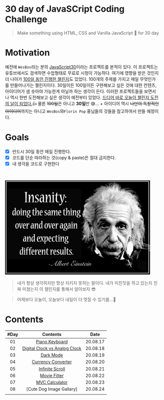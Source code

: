 # 30 day of JavaSCript Coding Challenge

> Make something using HTML, CSS and Vanilla JavaScript 🚀 for 30 day

# Motivation

예전에 `WesBos`라는 분의 [JavaScript30](https://javascript30.com/)이라는 프로젝트를 본적이 있다. 이 프로젝트는 유튜브에서도 검색하면 수업형태로 무료로 시청이 가능하다. 여기에 영향을 받은 것인지 더 나아가 [100일 동안 진행한 챌린지](https://www.florin-pop.com/blog/2019/09/100-days-100-projects/)도 있었다. 100개의 주제를 가지고 매일 무엇인가를 만들어나가는 챌린지이다. 30일이든 100일이든 구현해보고 싶은 것에 대한 컨텐츠, 아이디어가 샘 솟아야 가능한게 아닐까 하는 생각이 든다. 이러한 프로젝트들을 보면서 나 역시 한번 도전해보고 싶은 생각이 예전부터 있었다. <u>드디어 바로 오늘이 챌린지 도전의 날이 되었다.</u>👍 물론 <del>100일</del>은 아니고 **30일**만 😅... + 아이디어 역시 <del>나만의 독창적인 아이디어</del>까지는 아니고 `WesBos`와`Florin Pop` 횽님들의 것들을 참고하여서 만들 예정이다.

# Goals

-   [x] 반드시 30일 동안 매일 진행한다.
-   [x] 코드를 단순 따라하는 것(copy & paste)은 절대 금지한다.
-   [x] 내 생각을 코드로 구현한다

<br />

![insanity](intro/image/insanity.jpg)

> 내가 항상 생각하지만 항상 지키지 못하는 말이다. 내가 미친짓을 하고 있는지 진짜 미쳤는지 이 챌린지를 통해서 알아보자 😎

> 어제보다 오늘이, 오늘보다 내일이 더 멋질 수 있기를...🎈

# Contents

| #Day |                     Contents                     |   Date   |
| :--: | :----------------------------------------------: | :------: |
|  01  |        [Piano Keyboard](day01/README.md)         | 20.08.17 |
|  02  | [Digital Clock vs Analog Clock](day02/README.md) | 20.08.18 |
|  03  |           [Dark Mode](day03/README.md)           | 20.08.19 |
|  04  |      [Currency Converter](day04/README.md)       | 20.08.20 |
|  05  |        [Infinite Scroll](day05/README.md)        | 20.08.21 |
|  06  |         [Movie Filter](day06/README.md)          | 20.08.22 |
|  07  |        [MVC Calculator](day07/README.md)         | 20.08.23 |
|  08  |             [Cute Dog Image Gallary]             | 20.08.24 |
|      |                                                  |          |
